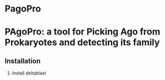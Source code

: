 # PagoPro
# PAgoPro: a tool for Picking Ago from Prokaryotes and detecting its family

## Installation
1. Install deltablast

